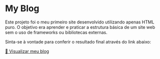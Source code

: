 # My Blog

Este projeto foi o meu primeiro site desenvolvido utilizando apenas HTML puro. O objetivo era aprender e praticar a estrutura básica de um site web sem o uso de frameworks ou bibliotecas externas.

Sinta-se à vontade para conferir o resultado final através do link abaixo:

[🔗 Visualizar meu blog](https://silvakwan1.github.io/my-blog/)
